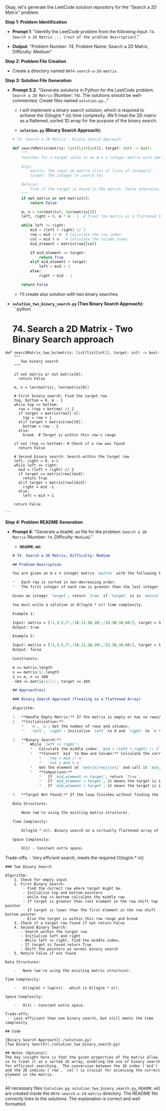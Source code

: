 Okay, let's generate the LeetCode solution repository for the "Search a 2D Matrix" problem.

**Step 1: Problem Identification**

*   **Prompt 1**: "Identify the LeetCode problem from the following input: `74. Search a 2D Matrix ... [rest of the problem description]`."

*   **Output**: "Problem Number: 74, Problem Name: Search a 2D Matrix, Difficulty: Medium"

**Step 2: Problem File Creation**

*   Create a directory named `0074-search-a-2d-matrix`.

**Step 3: Solution File Generation**

*   **Prompt 3.2**: "Generate solutions in Python for the LeetCode problem: `Search a 2D Matrix` (Number: `74`). The solutions should be well-commented. Create files named `solution.py`..."

    *   I will implement a binary search solution, which is required to achieve the O(log(m * n)) time complexity.  We'll treat the 2D matrix as a flattened, sorted 1D array for the purpose of the binary search.

    *   **`solution.py` (Binary Search Approach):**

    ```python
    # 74. Search a 2D Matrix - Binary Search Approach

    def searchMatrix(matrix: list[list[int]], target: int) -> bool:
        """
        Searches for a target value in an m x n integer matrix with specific properties.

        Args:
            matrix: The input 2D matrix (list of lists of integers).
            target: The integer to search for.

        Returns:
            True if the target is found in the matrix, False otherwise.
        """
        if not matrix or not matrix[0]:
            return False

        m, n = len(matrix), len(matrix[0])
        left, right = 0, m * n - 1  # Treat the matrix as a flattened 1D array

        while left <= right:
            mid = (left + right) // 2
            row = mid // n  # Calculate the row index
            col = mid % n   # Calculate the column index
            mid_element = matrix[row][col]

            if mid_element == target:
                return True
            elif mid_element < target:
                left = mid + 1
            else:
                right = mid - 1

        return False
    ```
    * I'll create also solution with two binary searches
 *   **`solution_two_binary_search.py` (Two Binary Search Approach):**
    ```python
        # 74. Search a 2D Matrix - Two Binary Search approach

    def searchMatrix_two_bs(matrix: list[list[int]], target: int) -> bool:
        """
           Two binary search
        """

        if not matrix or not matrix[0]:
          return False

        m, n = len(matrix), len(matrix[0])

        # First binary search: Find the target row
        top, bottom = 0, m - 1
        while top <= bottom:
          row = (top + bottom) // 2
          if target > matrix[row][-1]:
            top = row + 1
          elif target < matrix[row][0]:
            bottom = row - 1
          else:
            break  # Target is within this row's range

        if not (top <= bottom): # Check if a row was found
          return False

        # Second binary search: Search within the target row
        left, right = 0, n-1
        while left <= right:
          mid = (left + right) // 2
          if target == matrix[row][mid]:
            return True
          elif target < matrix[row][mid]:
            right = mid -1
          else:
            left = mid + 1

        return False

    ```

**Step 4: Problem README Generation**

*   **Prompt 4**: "Generate a `README.md` file for the problem: `Search a 2D Matrix` (Number: `74`, Difficulty: `Medium`)."

    *   **`README.md`:**

    ```markdown
    # 74. Search a 2D Matrix, Difficulty: Medium

    ## Problem Description

    You are given an m x n integer matrix `matrix` with the following two properties:

    *   Each row is sorted in non-decreasing order.
    *   The first integer of each row is greater than the last integer of the previous row.

    Given an integer `target`, return `true` if `target` is in `matrix` or `false` otherwise.

    You must write a solution in O(log(m * n)) time complexity.

    Example 1:

    Input: matrix = [[1,3,5,7],[10,11,16,20],[23,30,34,60]], target = 3
    Output: true

    Example 2:

    Input: matrix = [[1,3,5,7],[10,11,16,20],[23,30,34,60]], target = 13
    Output: false

    Constraints:

    m == matrix.length
    n == matrix[i].length
    1 <= m, n <= 100
    -104 <= matrix[i][j], target <= 104

    ## Approach(es)

    ### Binary Search Approach (Treating as a Flattened Array)

    Algorithm:

    1.  **Handle Empty Matrix:** If the matrix is empty or has no rows/columns, return `False`.
    2.  **Initialization:**
        *   `m`, `n`: Get the number of rows and columns.
        *   `left`, `right`: Initialize `left` to 0 and `right` to `m * n - 1`.  These represent the start and end indices if the matrix were flattened into a 1D array.

    3.  **Binary Search:**
        *   While `left <= right`:
            *   Calculate the middle index: `mid = (left + right) // 2`.
            *   **Convert `mid` to Row and Column:** Calculate the corresponding row and column indices in the 2D matrix:
                *   `row = mid // n`
                *   `col = mid % n`
            *   Get the element at `matrix[row][col]` and call it `mid_element`.
            *   **Comparison:**
                *   If `mid_element == target`, return `True`.
                *   If `mid_element < target`, it means the target is in the right half, so update `left = mid + 1`.
                *   If `mid_element > target`, it means the target is in the left half, so update `right = mid - 1`.

    4.  **Target Not Found:** If the loop finishes without finding the target, return `False`.

    Data Structures:

    -   None (we're using the existing matrix structure).

    Time Complexity:

    -   O(log(m * n)). Binary search on a virtually flattened array of size m * n.

    Space Complexity:

    -   O(1) - Constant extra space.

   Trade-offs:
     - Very efficient search, meets the required O(log(m * n))

    ### Two Binary Search

    Algorithm:
        1. Check for empty input
        2. First Binary Search:
            - Find the correct row where target might be.
            - Initialize top and bottom pointers
            - while top <= bottom calculate the middle row
            - If target is greater than last element in the row shift top pointer
            - If target is lower than the first element in the row shift bottom pointer
            - Else the target is within this row range and break
        3. Check if a target row found if not return False
        4. Second Binary Search:
           - Search within the target row
           - Initialize left and right
           - While left <= right, find the middle index.
           - If target is found return True
           - Shift the pointers as normal binary search
        5. Return False if not found

    Data Structures:

        -   None (we're using the existing matrix structure).

    Time Complexity:

        -   O(log(m) + log(n)).  which is O(log(m * n)).

    Space Complexity:

        -   O(1) - Constant extra space.

    Trade-offs:
     -  Less efficient than one binary search, but still meets the time complexity

    ## Code

    [Binary Search Approach](./solution.py)
    [Two Binary Search](./solution_two_binary_search.py)

    ## Notes (Optional)
    The key insight here is that the given properties of the matrix allow us to treat it as a sorted 1D array, enabling the use of binary search for efficient searching.  The conversion between the 1D index (`mid`) and the 2D indices (`row`, `col`) is crucial for accessing the correct element in the matrix.
    ```
All necessary files (`solution.py`, `solution_two_binary_search.py`, `README.md`) are created inside the `0074-search-a-2d-matrix` directory. The README file correctly links to the solutions. The explanation is correct and well formatted.
